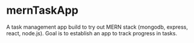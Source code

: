 ﻿# mernTaskApp

A task management app build to try out MERN stack (mongodb, express, react, node.js). Goal is to establish an app to track progress in tasks. 
